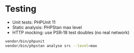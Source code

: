 # Testing

- Unit tests: PHPUnit 11
- Static analysis: PHPStan max level
- HTTP mocking: use PSR‑18 test doubles (no real network)

```bash
vendor/bin/phpunit
vendor/bin/phpstan analyse src --level=max
```
